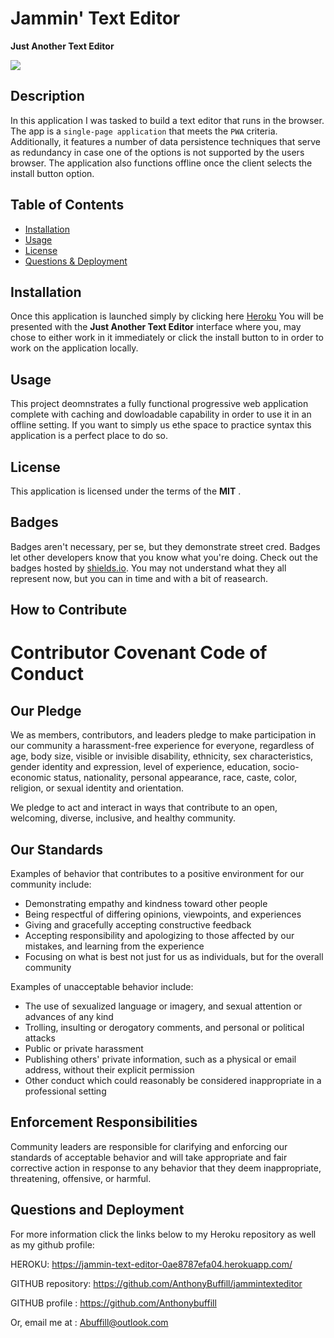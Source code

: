 # Jammin' Text Editor
**Just Another Text Editor**

 ![](https://img.shields.io/badge/javascript-MIT-blue)


## Description
   
  In this application I was tasked to build a text editor that runs in the browser. The app is a `single-page application` that meets the `PWA` criteria. Additionally, it features a number of data persistence techniques that serve as redundancy in case one of the options is not supported by the users browser. The application also functions offline once the client selects the install button option.

## Table of Contents 

- [Installation](#installation)
- [Usage](#usage)
- [License](#license)
- [Questions & Deployment](#questions)


## Installation

  Once this application is launched simply by clicking here [Heroku](https://jammin-text-editor-0ae8787efa04.herokuapp.com/) You will be presented with the **Just Another Text Editor** interface where you, may chose to either work in it immediately or click the install button to in order to work on the application locally.


## Usage

 This project deomnstrates a fully functional progressive web application complete with caching and dowloadable capability in order to use it in an offline setting.  If you want to simply us ethe space to practice syntax this application is a perfect place to do so.  

## License

This application is licensed under the terms of the **MIT** .



## Badges

Badges aren't necessary, per se, but they demonstrate street cred. Badges let other developers know that you know what you're doing. Check out the badges hosted by [shields.io](https://shields.io/). You may not understand what they all represent now, but you can in time and with a bit of reasearch.

## How to Contribute

# Contributor Covenant Code of Conduct

## Our Pledge

We as members, contributors, and leaders pledge to make participation in our
community a harassment-free experience for everyone, regardless of age, body
size, visible or invisible disability, ethnicity, sex characteristics, gender
identity and expression, level of experience, education, socio-economic status,
nationality, personal appearance, race, caste, color, religion, or sexual
identity and orientation.

We pledge to act and interact in ways that contribute to an open, welcoming,
diverse, inclusive, and healthy community.

## Our Standards

Examples of behavior that contributes to a positive environment for our
community include:

* Demonstrating empathy and kindness toward other people
* Being respectful of differing opinions, viewpoints, and experiences
* Giving and gracefully accepting constructive feedback
* Accepting responsibility and apologizing to those affected by our mistakes,
  and learning from the experience
* Focusing on what is best not just for us as individuals, but for the overall
  community

Examples of unacceptable behavior include:

* The use of sexualized language or imagery, and sexual attention or advances of
  any kind
* Trolling, insulting or derogatory comments, and personal or political attacks
* Public or private harassment
* Publishing others' private information, such as a physical or email address,
  without their explicit permission
* Other conduct which could reasonably be considered inappropriate in a
  professional setting

## Enforcement Responsibilities

Community leaders are responsible for clarifying and enforcing our standards of
acceptable behavior and will take appropriate and fair corrective action in
response to any behavior that they deem inappropriate, threatening, offensive,
or harmful.

## Questions and Deployment


For more information click the links below to my Heroku repository as well as my github profile:

HEROKU:  https://jammin-text-editor-0ae8787efa04.herokuapp.com/

GITHUB repository: https://github.com/AnthonyBuffill/jammintexteditor

GITHUB profile : https://github.com/Anthonybuffill  

Or, email me at : Abuffill@outlook.com
